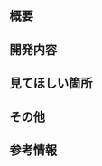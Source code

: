 ## 概要
<!--
開発の目的を記載しましょう
-->

## 開発内容
<!--
開発内容を記載しましょう
-->

## 見てほしい箇所
<!--
重点的にレビューして欲しい箇所を記載しましょう
-->

## その他
<!--
その他必要なメッセージを記載しましょう
-->

## 参考情報
<!--
参考記事の url などを記載しましょう
-->
